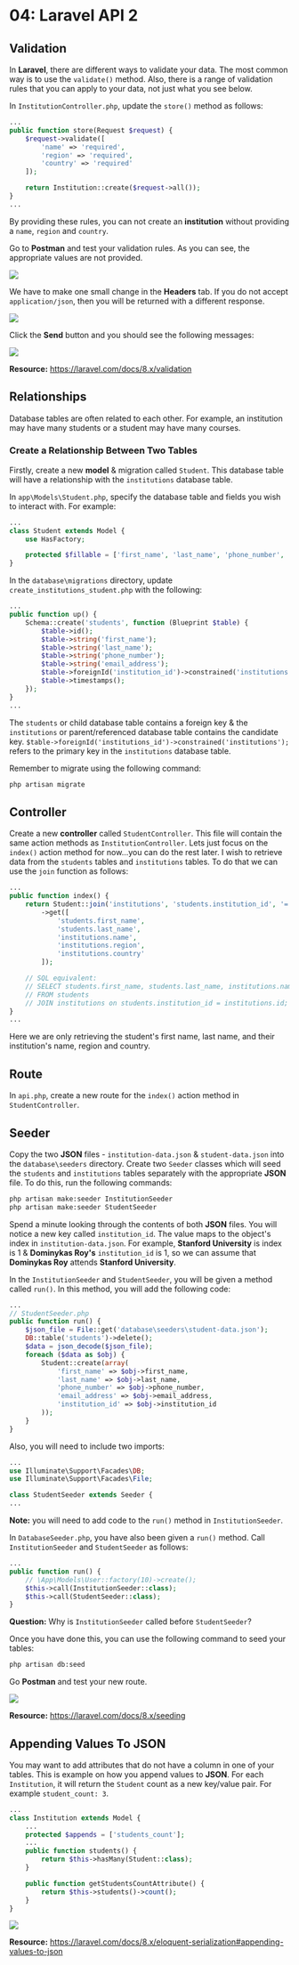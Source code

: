 # 04: Laravel API 2

## Validation

In **Laravel**, there are different ways to validate your data. The most common way is to use the `validate()` method. Also, there  is a range of validation rules that you can apply to your data, not just what you see below. 

In `InstitutionController.php`, update the `store()` method as follows:

```php
...
public function store(Request $request) {
    $request->validate([
        'name' => 'required',
        'region' => 'required',
        'country' => 'required'
    ]);

    return Institution::create($request->all());
}
...
```

By providing these rules, you can not create an **institution** without providing a `name`, `region` and `country`.

Go to **Postman** and test your validation rules. As you can see, the appropriate values are not provided. 

![](https://github.com/otago-polytechnic-bit-courses/IN607-intro-app-dev-concepts/blob/s2-2021/resources/img/04-laravel-api-2/04-postman-1.PNG?raw=true)

We have to make one small change in the **Headers** tab. If you do not accept `application/json`, then you will be returned with a different response. 

![](https://github.com/otago-polytechnic-bit-courses/IN607-intro-app-dev-concepts/blob/s2-2021/resources/img/04-laravel-api-2/04-postman-2.PNG?raw=true)

Click the **Send** button and you should see the following messages:

![](https://github.com/otago-polytechnic-bit-courses/IN607-intro-app-dev-concepts/blob/s2-2021/resources/img/04-laravel-api-2/04-postman-3.PNG?raw=true)

**Resource:** https://laravel.com/docs/8.x/validation

## Relationships

Database tables are often related to each other. For example, an institution may have many students or a student may have many courses. 

### Create a Relationship Between Two Tables

Firstly, create a new **model** & migration called `Student`. This database table will have a relationship with the `institutions` database table. 

In `app\Models\Student.php`, specify the database table and fields you wish to interact with. For example:

```php
...
class Student extends Model {
    use HasFactory;

    protected $fillable = ['first_name', 'last_name', 'phone_number', 'email_address'];
}
```

In the `database\migrations` directory, update `create_institutions_student.php` with the following:

```php
...
public function up() {
    Schema::create('students', function (Blueprint $table) {
        $table->id();
        $table->string('first_name');
        $table->string('last_name');
        $table->string('phone_number');
        $table->string('email_address');
        $table->foreignId('institution_id')->constrained('institutions');
        $table->timestamps();
    });
}
...
```

The `students` or child database table contains a foreign key & the `institutions` or parent/referenced database table contains the candidate key. `$table->foreignId('institutions_id')->constrained('institutions');` refers to the primary key in the `institutions` database table.

Remember to migrate using the following command:

```bash
php artisan migrate
```

## Controller

Create a new **controller** called `StudentController`. This file will contain the same action methods as `InstitutionController`. Lets just focus on the `index()` action method for now...you can do the rest later. I wish to retrieve data from the `students` tables and `institutions` tables. To do that we can use the `join` function as follows:

```php
...
public function index() {
    return Student::join('institutions', 'students.institution_id', '=', 'institutions.id')
        ->get([
            'students.first_name', 
            'students.last_name', 
            'institutions.name',
            'institutions.region',
            'institutions.country'
        ]);

    // SQL equivalent:
    // SELECT students.first_name, students.last_name, institutions.name, institutions.region, institutions.country
    // FROM students
    // JOIN institutions on students.institution_id = institutions.id;
}
...
```

Here we are only retrieving the student's first name, last name, and their institution's name, region and country.

## Route

In `api.php`, create a new route for the `index()` action method in `StudentController`.

## Seeder

Copy the two **JSON** files - `institution-data.json` & `student-data.json` into the `database\seeders` directory. Create two `Seeder` classes which will seed the `students` and `institutions` tables separately with the appropriate **JSON** file. To do this, run the following commands:

```bash
php artisan make:seeder InstitutionSeeder
php artisan make:seeder StudentSeeder
```

Spend a minute looking through the contents of both **JSON** files. You will notice a new key called `institution_id`. The value maps to the object's index in `institution-data.json`. For example, **Stanford University** is index is 1 & **Dominykas Roy's** `institution_id` is 1, so we can assume that **Dominykas Roy** attends **Stanford University**. 

In the `InstitutionSeeder` and `StudentSeeder`, you will be given a method called `run()`. In this method, you will add the following code:

```php
...
// StudentSeeder.php
public function run() {
    $json_file = File::get('database\seeders\student-data.json');
    DB::table('students')->delete();
    $data = json_decode($json_file);
    foreach ($data as $obj) {
        Student::create(array(
            'first_name' => $obj->first_name,
            'last_name' => $obj->last_name,
            'phone_number' => $obj->phone_number,
            'email_address' => $obj->email_address,
            'institution_id' => $obj->institution_id
        ));
    } 
}
```

Also, you will need to include two imports:

```php
...
use Illuminate\Support\Facades\DB;
use Illuminate\Support\Facades\File;

class StudentSeeder extends Seeder {
...
```

**Note:** you will need to add code to the `run()` method in `InstitutionSeeder`.

In `DatabaseSeeder.php`, you have also been given a `run()` method. Call `InstitutionSeeder` and `StudentSeeder` as follows:
```php
...
public function run() {
    // \App\Models\User::factory(10)->create();
    $this->call(InstitutionSeeder::class);
    $this->call(StudentSeeder::class);
}
```

**Question:** Why is `InstitutionSeeder` called before `StudentSeeder`?

Once you have done this, you can use the following command to seed your tables:

```bash
php artisan db:seed
```

Go **Postman** and test your new route.

![](https://github.com/otago-polytechnic-bit-courses/IN607-intro-app-dev-concepts/blob/s2-2021/resources/img/04-laravel-api-2/04-postman-4.PNG?raw=true)

**Resource:** https://laravel.com/docs/8.x/seeding

## Appending Values To JSON
You may want to add attributes that do not have a column in one of your tables. This is example on how you append values to **JSON**. For each `Institution`, it will return the `Student` count as a new key/value pair. For example `student_count: 3`.

```php
...
class Institution extends Model {
    ...
    protected $appends = ['students_count'];
    ...
    public function students() {
        return $this->hasMany(Student::class);
    }

    public function getStudentsCountAttribute() {
        return $this->students()->count();
    }
}
```

![](https://github.com/otago-polytechnic-bit-courses/IN607-intro-app-dev-concepts/blob/s2-2021/resources/img/04-laravel-api-2/04-postman-5.PNG?raw=true)

**Resource:** https://laravel.com/docs/8.x/eloquent-serialization#appending-values-to-json
